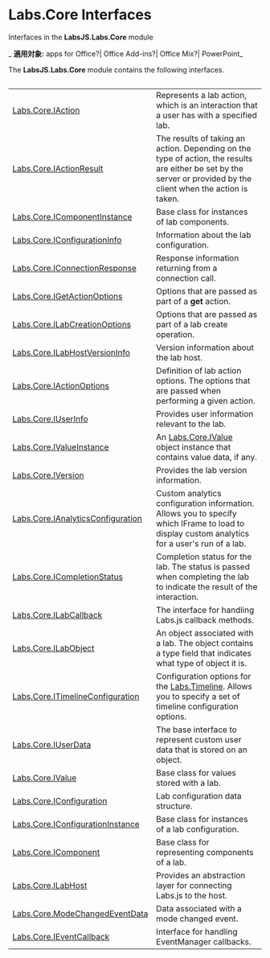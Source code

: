 
# Labs.Core Interfaces
Interfaces in the  **LabsJS.Labs.Core** module

 _ **適用対象:** apps for Office?| Office Add-ins?| Office Mix?| PowerPoint_

The  **LabsJS.Labs.Core** module contains the following interfaces.

## 


|||
|:-----|:-----|
|[Labs.Core.IAction](../../reference/office-mix/labs.core.iaction.md)|Represents a lab action, which is an interaction that a user has with a specified lab.|
|[Labs.Core.IActionResult](../../reference/office-mix/labs.core.iactionresult.md)|The results of taking an action. Depending on the type of action, the results are either be set by the server or provided by the client when the action is taken.|
|[Labs.Core.IComponentInstance](../../reference/office-mix/labs.core.icomponentinstance.md)|Base class for instances of lab components.|
|[Labs.Core.IConfigurationInfo](../../reference/office-mix/labs.core.iconfigurationinfo.md)|Information about the lab configuration.|
|[Labs.Core.IConnectionResponse](../../../reference/office-mix/labs.core.iconnectionresponse.md)|Response information returning from a connection call.|
|[Labs.Core.IGetActionOptions](../../reference/office-mix/labs.core.igetactionoptions.md)|Options that are passed as part of a  **get** action.|
|[Labs.Core.ILabCreationOptions](../../reference/office-mix/labs.core.ilabcreationoptions.md)|Options that are passed as part of a lab create operation.|
|[Labs.Core.ILabHostVersionInfo](../../reference/office-mix/labs.core.ilabhostversioninfo.md)|Version information about the lab host.|
|[Labs.Core.IActionOptions](../../reference/office-mix/labs.core.iactionoptions.md)|Definition of lab action options. The options that are passed when performing a given action.|
|[Labs.Core.IUserInfo](../../reference/office-mix/labs.core.iuserinfo.md)|Provides user information relevant to the lab.|
|[Labs.Core.IValueInstance](../../reference/office-mix/labs.core.ivalueinstance.md)|An [Labs.Core.IValue](../../reference/office-mix/labs.core.ivalue.md) object instance that contains value data, if any.|
|[Labs.Core.IVersion](../../reference/office-mix/labs.core.iversion.md)|Provides the lab version information.|
|[Labs.Core.IAnalyticsConfiguration](../../reference/office-mix/labs.core.ianalyticsconfiguration.md)|Custom analytics configuration information. Allows you to specify which IFrame to load to display custom analytics for a user's run of a lab.|
|[Labs.Core.ICompletionStatus](../../reference/office-mix/labs.core.icompletionstatus.md)|Completion status for the lab. The status is passed when completing the lab to indicate the result of the interaction.|
|[Labs.Core.ILabCallback](../../reference/office-mix/labs.core.ilabcallback.md)|The interface for handling Labs.js callback methods.|
|[Labs.Core.ILabObject](../../reference/office-mix/labs.core.ilabobject.md)|An object associated with a lab. The object contains a type field that indicates what type of object it is.|
|[Labs.Core.ITimelineConfiguration](../../reference/office-mix/labs.core.itimelineconfiguration.md)|Configuration options for the [Labs.Timeline](../../reference/office-mix/labs.timeline.md). Allows you to specify a set of timeline configuration options.|
|[Labs.Core.IUserData](../../reference/office-mix/labs.core.iuserdata.md)|The base interface to represent custom user data that is stored on an object.|
|[Labs.Core.IValue](../../reference/office-mix/labs.core.ivalue.md)|Base class for values stored with a lab.|
|[Labs.Core.IConfiguration](../../../reference/office-mix/labs.core.iconfiguration.md)|Lab configuration data structure.|
|[Labs.Core.IConfigurationInstance](../../reference/office-mix/labs.core.iconfigurationinstance.md)|Base class for instances of a lab configuration.|
|[Labs.Core.IComponent](../../reference/office-mix/labs.core.icomponent.md)|Base class for representing components of a lab.|
|[Labs.Core.ILabHost](../../reference/office-mix/labs.core.ilabhost.md)|Provides an abstraction layer for connecting Labs.js to the host.|
|[Labs.Core.ModeChangedEventData](../../reference/office-mix/labs.core.modechangedeventdata.md)|Data associated with a mode changed event.|
|[Labs.Core.IEventCallback](../../reference/office-mix/labs.core.ieventcallback.md)|Interface for handling EventManager callbacks.|
